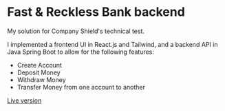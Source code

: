 # Fast & Reckless Bank backend

My solution for Company Shield's technical test.

I implemented a frontend UI in React.js and Tailwind, and a backend API in Java Spring Boot to allow for the following features:
- Create Account
- Deposit Money
- Withdraw Money
- Transfer Money from one account to another

[Live version](https://fast-reckless-bank.vercel.app/)